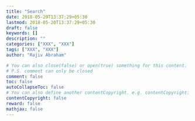 ```yaml
---
title: "Search"
date: 2018-05-20T13:37:29+05:30
lastmod: 2018-05-20T13:37:29+05:30
draft: false
keywords: []
description: ""
categories: ["XXX", "XXX"]
tags: ["XXX", "XXX"]
author: "Rajiv Abraham"

# You can also close(false) or open(true) something for this content.
# P.S. comment can only be closed
comment: false
toc: false
autoCollapseToc: false
# You can also define another contentCopyright. e.g. contentCopyright: "This is another copyright."
contentCopyright: false
reward: false
mathjax: false
---
```

<section>
<script>
  (function() {
    var cx = '000117629492333232138:s2uz8kifdf4';
    var gcse = document.createElement('script');
    gcse.type = 'text/javascript';
    gcse.async = true;
    gcse.src = 'https://cse.google.com/cse.js?cx=' + cx;
    var s = document.getElementsByTagName('script')[0];
    s.parentNode.insertBefore(gcse, s);
  })();
</script>
<gcse:search></gcse:search>
</section>